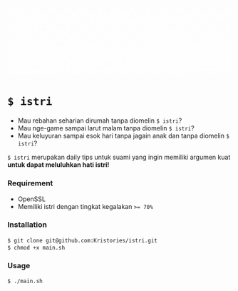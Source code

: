 <p align="center">
    <img alt="$ istri" src="cover.gif"/>
</p>

# `$ istri`

- Mau rebahan seharian dirumah tanpa diomelin `$ istri`?
- Mau nge-game sampai larut malam tanpa diomelin `$ istri`?
- Mau keluyuran sampai esok hari tanpa jagain anak dan tanpa diomelin `$ istri`?

 `$ istri` merupakan daily tips untuk suami yang ingin memiliki argumen kuat **untuk dapat meluluhkan hati istri!**

 ### Requirement

- OpenSSL
- Memiliki istri dengan tingkat kegalakan `>= 70%`

 ### Installation

 ```
$ git clone git@github.com:Kristories/istri.git
$ chmod +x main.sh
 ```

 ### Usage

 ```
$ ./main.sh
 ```

